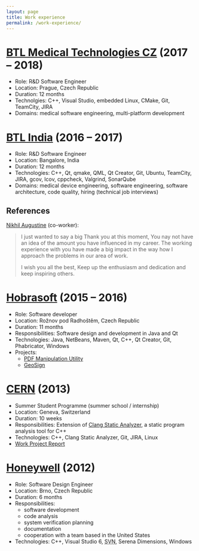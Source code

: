 ```yaml
---
layout: page
title: Work experience
permalink: /work-experience/
---
```


# [BTL Medical Technologies CZ](https://www.medictech.com/) (2017 – 2018)

* Role: R&D Software Engineer
* Location: Prague, Czech Republic
* Duration: 12 months
* Technolgies: C++, Visual Studio, embedded Linux, CMake, Git, TeamCity, JIRA
* Domains: medical software engineering, multi-platform development

# [BTL India](http://www.btlnet.co.in/) (2016 – 2017)

* Role: R&D Software Engineer
* Location: Bangalore, India
* Duration: 12 months
* Technologies: C++, Qt, qmake, QML, Qt Creator, Git, Ubuntu, TeamCity, JIRA, gcov, lcov, cppcheck, Valgrind, SonarQube
* Domains: medical device engineering, software engineering, software architecture, code quality, hiring (technical job interviews)

## References

[Nikhil Augustine](https://www.linkedin.com/in/nikhilaugustine/) (co-worker):

> I just wanted to say a big Thank you at this moment, You nay not have an idea of the amount you have influenced in my career. The working experience with you have made a big impact in the way how I approach the problems in our area of work.
>
> I wish you all the best, Keep up the enthusiasm and dedication and keep inspiring others.

# [Hobrasoft](http://www.hobrasoft.cz/) (2015 – 2016)

* Role: Software developer
* Location: Rožnov pod Radhoštěm, Czech Republic
* Duration: 11 months
* Responsibilities: Software design and development in Java and Qt
* Technologies: Java, NetBeans, Maven, Qt, C++, Qt Creator, Git, Phabricator, Windows
* Projects:
  * [PDF Manipulation Utility](http://hobrasoft-cz.github.io/PDFMU/)
  * [GeoSign](http://geosign.hobrasoft.cz/)

# [CERN](http://home.web.cern.ch/) (2013)

* Summer Student Programme (summer school / internship)
* Location: Geneva, Switzerland
* Duration: 10 weeks
* Responsibilities: Extension of [Clang Static Analyzer](http://clang-analyzer.llvm.org/), a static program analysis tool for C++
* Technologies: C++, Clang Static Analyzer, Git, JIRA, Linux
* [Work Project Report](http://cds.cern.ch/record/1597539)

# [Honeywell](http://honeywell.com/) (2012)

* Role: Software Design Engineer
* Location: Brno, Czech Republic
* Duration: 6 months
* Responsibilities:
  * software development
  * code analysis
  * system verification planning
  * documentation
  * cooperation with a team based in the United States
* Technologies: C++, Visual Studio 6, <abbr title="Subversion">SVN</abbr>, Serena Dimensions, Windows
